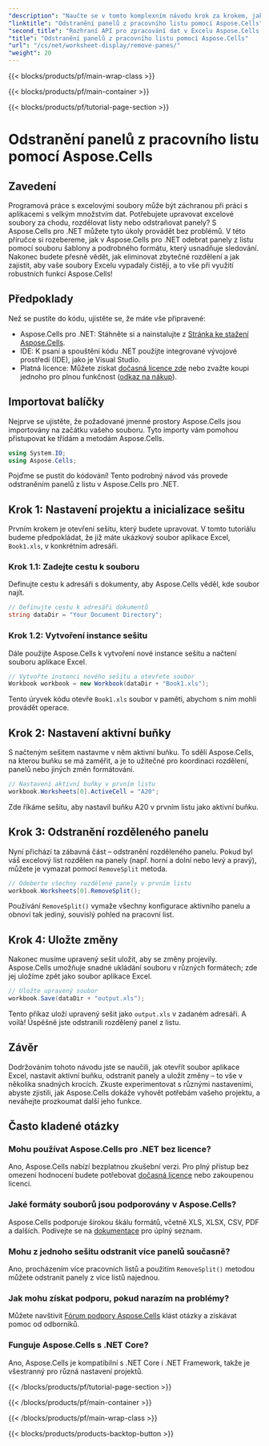 ```yaml
---
"description": "Naučte se v tomto komplexním návodu krok za krokem, jak odstranit panely z listů pomocí Aspose.Cells pro .NET."
"linktitle": "Odstranění panelů z pracovního listu pomocí Aspose.Cells"
"second_title": "Rozhraní API pro zpracování dat v Excelu Aspose.Cells v .NET"
"title": "Odstranění panelů z pracovního listu pomocí Aspose.Cells"
"url": "/cs/net/worksheet-display/remove-panes/"
"weight": 20
---
```


{{< blocks/products/pf/main-wrap-class >}}

{{< blocks/products/pf/main-container >}}

{{< blocks/products/pf/tutorial-page-section >}}

# Odstranění panelů z pracovního listu pomocí Aspose.Cells

## Zavedení
Programová práce s excelovými soubory může být záchranou při práci s aplikacemi s velkým množstvím dat. Potřebujete upravovat excelové soubory za chodu, rozdělovat listy nebo odstraňovat panely? S Aspose.Cells pro .NET můžete tyto úkoly provádět bez problémů. V této příručce si rozebereme, jak v Aspose.Cells pro .NET odebrat panely z listu pomocí souboru šablony a podrobného formátu, který usnadňuje sledování.
Nakonec budete přesně vědět, jak eliminovat zbytečné rozdělení a jak zajistit, aby vaše soubory Excelu vypadaly čistěji, a to vše při využití robustních funkcí Aspose.Cells!
## Předpoklady
Než se pustíte do kódu, ujistěte se, že máte vše připravené:
- Aspose.Cells pro .NET: Stáhněte si a nainstalujte z [Stránka ke stažení Aspose.Cells](https://releases.aspose.com/cells/net/).
- IDE: K psaní a spouštění kódu .NET použijte integrované vývojové prostředí (IDE), jako je Visual Studio.
- Platná licence: Můžete získat [dočasná licence zde](https://purchase.aspose.com/temporary-license/) nebo zvažte koupi jednoho pro plnou funkčnost ([odkaz na nákup](https://purchase.aspose.com/buy)).
## Importovat balíčky
Nejprve se ujistěte, že požadované jmenné prostory Aspose.Cells jsou importovány na začátku vašeho souboru. Tyto importy vám pomohou přistupovat ke třídám a metodám Aspose.Cells.
```csharp
using System.IO;
using Aspose.Cells;
```
Pojďme se pustit do kódování! Tento podrobný návod vás provede odstraněním panelů z listu v Aspose.Cells pro .NET.
## Krok 1: Nastavení projektu a inicializace sešitu
Prvním krokem je otevření sešitu, který budete upravovat. V tomto tutoriálu budeme předpokládat, že již máte ukázkový soubor aplikace Excel, `Book1.xls`, v konkrétním adresáři.
### Krok 1.1: Zadejte cestu k souboru
Definujte cestu k adresáři s dokumenty, aby Aspose.Cells věděl, kde soubor najít.
```csharp
// Definujte cestu k adresáři dokumentů
string dataDir = "Your Document Directory";
```
### Krok 1.2: Vytvoření instance sešitu
Dále použijte Aspose.Cells k vytvoření nové instance sešitu a načtení souboru aplikace Excel.
```csharp
// Vytvořte instanci nového sešitu a otevřete soubor
Workbook workbook = new Workbook(dataDir + "Book1.xls");
```
Tento úryvek kódu otevře `Book1.xls` soubor v paměti, abychom s ním mohli provádět operace.
## Krok 2: Nastavení aktivní buňky
S načteným sešitem nastavme v něm aktivní buňku. To sdělí Aspose.Cells, na kterou buňku se má zaměřit, a je to užitečné pro koordinaci rozdělení, panelů nebo jiných změn formátování.
```csharp
// Nastavení aktivní buňky v prvním listu
workbook.Worksheets[0].ActiveCell = "A20";
```
Zde říkáme sešitu, aby nastavil buňku A20 v prvním listu jako aktivní buňku.
## Krok 3: Odstranění rozděleného panelu
Nyní přichází ta zábavná část – odstranění rozděleného panelu. Pokud byl váš excelový list rozdělen na panely (např. horní a dolní nebo levý a pravý), můžete je vymazat pomocí `RemoveSplit` metoda.
```csharp
// Odeberte všechny rozdělené panely v prvním listu
workbook.Worksheets[0].RemoveSplit();
```
Používání `RemoveSplit()` vymaže všechny konfigurace aktivního panelu a obnoví tak jediný, souvislý pohled na pracovní list.
## Krok 4: Uložte změny
Nakonec musíme upravený sešit uložit, aby se změny projevily. Aspose.Cells umožňuje snadné ukládání souboru v různých formátech; zde jej uložíme zpět jako soubor aplikace Excel.
```csharp
// Uložte upravený soubor
workbook.Save(dataDir + "output.xls");
```
Tento příkaz uloží upravený sešit jako `output.xls` v zadaném adresáři. A voilà! Úspěšně jste odstranili rozdělený panel z listu.
## Závěr
Dodržováním tohoto návodu jste se naučili, jak otevřít soubor aplikace Excel, nastavit aktivní buňku, odstranit panely a uložit změny – to vše v několika snadných krocích. Zkuste experimentovat s různými nastaveními, abyste zjistili, jak Aspose.Cells dokáže vyhovět potřebám vašeho projektu, a neváhejte prozkoumat další jeho funkce.
## Často kladené otázky
### Mohu používat Aspose.Cells pro .NET bez licence?  
Ano, Aspose.Cells nabízí bezplatnou zkušební verzi. Pro plný přístup bez omezení hodnocení budete potřebovat [dočasná licence](https://purchase.aspose.com/temporary-license/) nebo zakoupenou licenci.
### Jaké formáty souborů jsou podporovány v Aspose.Cells?  
Aspose.Cells podporuje širokou škálu formátů, včetně XLS, XLSX, CSV, PDF a dalších. Podívejte se na [dokumentace](https://reference.aspose.com/cells/net/) pro úplný seznam.
### Mohu z jednoho sešitu odstranit více panelů současně?  
Ano, procházením více pracovních listů a použitím `RemoveSplit()` metodou můžete odstranit panely z více listů najednou.
### Jak mohu získat podporu, pokud narazím na problémy?  
Můžete navštívit [Fórum podpory Aspose.Cells](https://forum.aspose.com/c/cells/9) klást otázky a získávat pomoc od odborníků.
### Funguje Aspose.Cells s .NET Core?  
Ano, Aspose.Cells je kompatibilní s .NET Core i .NET Framework, takže je všestranný pro různá nastavení projektů.

{{< /blocks/products/pf/tutorial-page-section >}}

{{< /blocks/products/pf/main-container >}}

{{< /blocks/products/pf/main-wrap-class >}}

{{< blocks/products/products-backtop-button >}}
